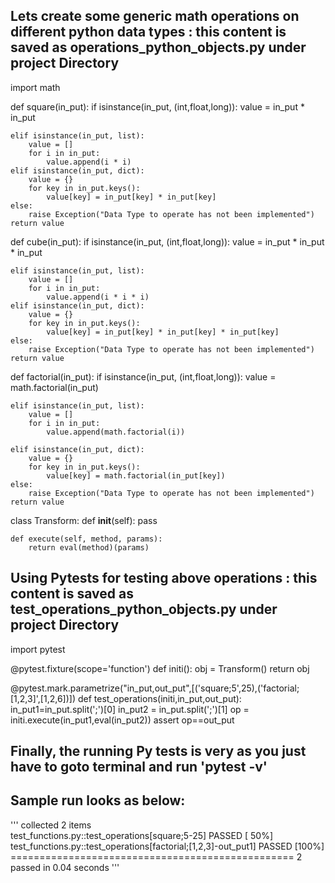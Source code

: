 ## Lets create some generic math operations on different python data types : this content is saved as operations_python_objects.py under project Directory

import math

def square(in_put):
    if isinstance(in_put, (int,float,long)):
        value = in_put * in_put

    elif isinstance(in_put, list):
        value = []
        for i in in_put:
            value.append(i * i)
    elif isinstance(in_put, dict):
        value = {}
        for key in in_put.keys():
            value[key] = in_put[key] * in_put[key]
    else:
        raise Exception("Data Type to operate has not been implemented")
    return value


def cube(in_put):
    if isinstance(in_put, (int,float,long)):
        value = in_put * in_put * in_put

    elif isinstance(in_put, list):
        value = []
        for i in in_put:
            value.append(i * i * i)
    elif isinstance(in_put, dict):
        value = {}
        for key in in_put.keys():
            value[key] = in_put[key] * in_put[key] * in_put[key]
    else:
        raise Exception("Data Type to operate has not been implemented")
    return value


def factorial(in_put):
    if isinstance(in_put, (int,float,long)):
        value = math.factorial(in_put)

    elif isinstance(in_put, list):
        value = []
        for i in in_put:
            value.append(math.factorial(i))

    elif isinstance(in_put, dict):
        value = {}
        for key in in_put.keys():
            value[key] = math.factorial(in_put[key])
    else:
        raise Exception("Data Type to operate has not been implemented")
    return value


class Transform:
    def __init__(self):
        pass

    def execute(self, method, params):
        return eval(method)(params)
        

## Using Pytests for testing above operations : this content is saved as test_operations_python_objects.py under project Directory

import pytest 

@pytest.fixture(scope='function')
def initi():
    obj = Transform()
    return obj

@pytest.mark.parametrize("in_put,out_put",[('square;5',25),('factorial;[1,2,3]',[1,2,6])])
def test_operations(initi,in_put,out_put):
    in_put1=in_put.split(';')[0]
    in_put2 = in_put.split(';')[1]
    op = initi.execute(in_put1,eval(in_put2))
    assert op==out_put
    

## Finally, the running Py tests is very as you just have to goto terminal and run 'pytest -v' 
## Sample run looks as below:
'''
collected 2 items                                                                                                                             
test_functions.py::test_operations[square;5-25] PASSED                                                                                  [ 50%]
test_functions.py::test_operations[factorial;[1,2,3]-out_put1] PASSED                                                                   [100%]
================================================= 2 passed in 0.04 seconds
'''
